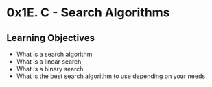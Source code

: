 <h1> 0x1E. C - Search Algorithms </h1>

<h2> Learning Objectives </h2>

- What is a search algorithm
- What is a linear search
- What is a binary search
- What is the best search algorithm to use depending on your needs
